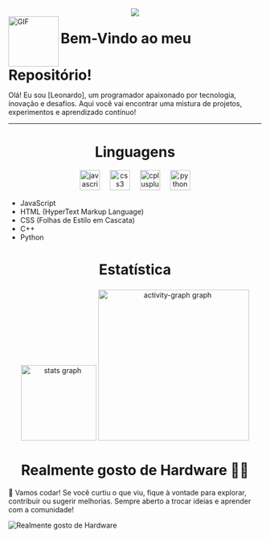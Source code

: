 <div align="center">
  <img src="https://profile-counter.glitch.me/DevFrances01/count.svg?"  />
</div>

<img src="https://media2.giphy.com/media/v1.Y2lkPTc5MGI3NjExZnRycDh0Y3E4Z2FiMmkydjBwczIybDRicWZzemUwenFuYzQ1NmMwMiZlcD12MV9pbnRlcm5hbF9naWZfYnlfaWQmY3Q9cw/Sh1iCtJZEdx4PFYy4q/giphy.gif" alt="GIF" width="100" style="vertical-align:middle;"/>
<h1 style="display: inline; margin-right: 10px;">Bem-Vindo ao meu Repositório!</h1>
<p>Olá! Eu sou [Leonardo], um programador apaixonado por tecnologia, inovação e desafios. Aqui você vai encontrar uma mistura de projetos, experimentos e aprendizado contínuo!</p>


------------------------------------------------------------------------------------------------------------------------------------------
<h1 style="text-align:center;">Linguagens</h1>
<div align="center">
  <img src="https://cdn.jsdelivr.net/gh/devicons/devicon/icons/javascript/javascript-original.svg" height="40" alt="javascript logo"  />
  <img width="12" />
  <img src="https://cdn.jsdelivr.net/gh/devicons/devicon/icons/css3/css3-original.svg" height="40" alt="css3 logo"  />
  <img width="12" />
  <img src="https://cdn.jsdelivr.net/gh/devicons/devicon/icons/cplusplus/cplusplus-original.svg" height="40" alt="cplusplus logo"  />
  <img width="12" />
  <img src="https://cdn.jsdelivr.net/gh/devicons/devicon/icons/python/python-original.svg" height="40" alt="python logo"  />
</div>


<ul>
  <li>JavaScript</li>
  <li>HTML (HyperText Markup Language)</li>
  <li>CSS (Folhas de Estilo em Cascata)</li>
  <li>C++</li>
  <li>Python</li>
</ul>
<h1 align="center">Estatística</h1>

###

<div align="center">
  <img src="https://github-readme-stats.vercel.app/api?username=DevFrances01&hide_title=false&hide_rank=false&show_icons=true&include_all_commits=true&count_private=true&disable_animations=false&theme=dracula&locale=en&hide_border=false&order=1" height="150" alt="stats graph"  />
  <img src="https://github-readme-activity-graph.vercel.app/graph?username=DevFrances01&radius=16&theme=react&area=true&order=5" height="300" alt="activity-graph graph"  />
</div>

###


###
<h1 style="text-align:center;">Realmente gosto de Hardware 👨‍💻</h1>
<p>🚀 Vamos codar! Se você curtiu o que viu, fique à vontade para explorar, contribuir ou sugerir melhorias. Sempre aberto a trocar ideias e aprender com a comunidade!</p>
<img src="https://media3.giphy.com/media/v1.Y2lkPTc5MGI3NjExcDFqMWswajd1eTVrdHpvYjVrNGhvc21lbWQ1YXZ1dm8yMmQxdHdmdiZlcD12MV9pbnRlcm5hbF9naWZfYnlfaWQmY3Q9cw/bSj50stfMtJ12ihYUq/giphy.gif" alt="Realmente gosto de Hardware" />







